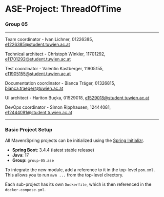 # ASE-Project: ThreadOfTime
### Group 05

---
Team coordinator - Ivan Lichner, 01226385, e1226385@student.tuwien.ac.at

Technical architect - Christoph Winkler, 11701292, e11701292@student.tuwien.ac.at

Test coordinator - Valentin Kastberger, 11905155, e11905155@student.tuwien.ac.at

Documentation coordinator - Bianca Träger, 01326815, bianca.traeger@tuwien.ac.at

UI architect - Hariton Buçka, 01529018, e1529018@student.tuwien.ac.at

DevOps coordinator - Simon Ripphausen, 12444081, e12444081@student.tuwien.ac.at` 


---

### Basic Project Setup

All Maven/Spring projects can be initialized using the [Spring Initializr](https://start.spring.io/).

- **Spring Boot**: 3.4.4 (latest stable release)
- **Java**: 17
- **Group**: `group-05.ase`

To integrate the new module, add a reference to it in the top-level `pom.xml`. This allows you to run `mvn ...` from the top-level directory.

Each sub-project has its own `Dockerfile`, which is then referenced in the `docker-compose.yml`.


